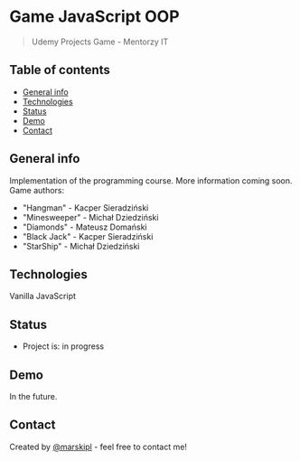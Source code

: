 # Game JavaScript OOP

> Udemy Projects Game - Mentorzy IT

## Table of contents

-   [General info](#general-info)
-   [Technologies](#technologies)
-   [Status](#status)
-   [Demo](#demo)
-   [Contact](#contact)

## General info

Implementation of the programming course. More information coming soon.
Game authors:

-   "Hangman" - Kacper Sieradziński
-   "Minesweeper" - Michał Dziedziński
-   "Diamonds" - Mateusz Domański
-   "Black Jack" - Kacper Sieradziński
-   "StarShip" - Michał Dziedziński

## Technologies

Vanilla JavaScript

## Status

-   Project is: in progress

## Demo

In the future.

## Contact

Created by [@marskipl](https://marski.pl/) - feel free to contact me!
